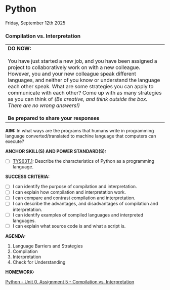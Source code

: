 # Python
Friday, September 12th 2025

### Compilation vs. Interpretation

<table>
  <tr>
    <td><b>DO NOW:</b><br><br>
    You have just started a new job, and you have been assigned a project to collaboratively work on with a new colleague.  However, you and your new colleague speak different languages, and neither of you know or understand the language each other speak.  What are some strategies you can apply to communicate with each other?  Come up with as many strategies as you can think of <i>(Be creative, and think outside the box.  There are no wrong answers!)</i><br><br>
    <b>Be prepared to share your responses</b></td>
  </tr>
</table>

**AIM:** In what ways are the programs that humans write in programming language converted/translated to machine language that computers can execute?

**ANCHOR SKILL(S) AND POWER STANDARD(S):** 

 - [ ] <ins>TYS63T.1</ins>: Describe the characteristics of Python as a programming language.

**SUCCESS CRITERIA:**
- [ ] I can identify the purpose of compilation and interpretation.
- [ ] I can explain how compilation and interpretation work.
- [ ] I can compare and contrast compilation and interpretation.
- [ ] I can describe the advantages, and disadvantages of compilation and interpretation.
- [ ] I can identify examples of compiled languages and interpreted languages.
- [ ] I can explain what source code is and what a script is.

**AGENDA:**

1. Language Barriers and Strategies
2. Compilation
3. Interpretation
4. Check for Understanding

**HOMEWORK:** 

[Python - Unit 0, Assignment 5 - Compilation vs. Interpretation](https://github.com/MrJSwotinsky/Python_2025_2026/blob/main/Unit_00_Intro_to_Python/Assignments/Assignments_05_Compilation_vs_Interpretation_Review.md)
